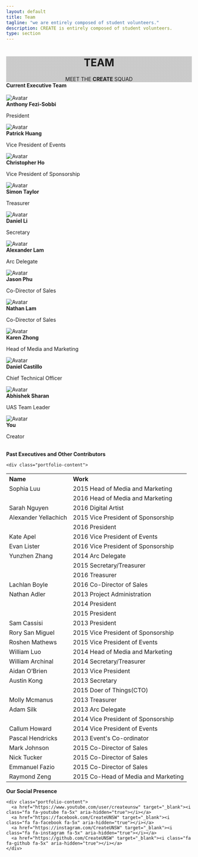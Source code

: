 ```yaml
---
layout: default
title: Team
tagline: "we are entirely composed of student volunteers."
description: CREATE is entirely composed of student volunteers.
type: section
---
```


<style type="text/css">
.team-cover {
  background-image: linear-gradient( rgba(0, 0, 0, 0.2), rgba(0, 0, 0, 0.2) ), url(https://scontent.fsyd4-1.fna.fbcdn.net/v/t1.0-9/14568197_657783307730461_165885174753342049_n.jpg?oh=2883a74caaea7d244e993f4e02abea9f&oe=593C5AB3);
  background-attachment: fixed;
}
  background-attachment: fixed;
</style>

<div class="jumbotron general-cover team-cover" >
  <div class="wrapper">
    <center>
      <h1><b>TEAM</b></h1>
      <span>MEET THE <b>CREATE</b> SQUAD</span>
    </center>
  </div>
</div>

<div class="wrapper">

  <div class="manual-post" id="current_exec">
    <div class="manual manual-title">
      <i class="fa fa-user fa-lg" aria-hidden="true"></i>
      <strong>Current Executive Team</strong>
    </div><br>
    <div class="card">
      <img src="http://www.createunsw.com.au/destroy/uploads/Main/exec_anthony_fezi-sobbi.jpeg" alt="Avatar">
      <div class="profile-container">
        <b>Anthony Fezi-Sobbi</b>
        <p>President</p>
        <a href="mailto:a.feizi-sobbi@createunsw.com.au" target="_blank" class="btn btn-secondary btn-sm "><i class="fa fa-envelope-o"></i></a>
      </div>
    </div>
    <div class="card">
      <img src="http://www.createunsw.com.au/destroy/uploads/Main/exec_patrick_huang.jpg" alt="Avatar">
      <div class="profile-container">
        <b>Patrick Huang</b>
        <p>Vice President of Events</p>
        <a href="mailto:events@createunsw.com.au" target="_blank" class="btn btn-secondary btn-sm "><i class="fa fa-envelope-o"></i></a>
      </div>
    </div>
    <div class="card">
      <img src="http://www.createunsw.com.au/destroy/uploads/Main/exec_chris_ho.jpg" alt="Avatar">
      <div class="profile-container">
        <b>Christopher Ho</b>
        <p>Vice President of Sponsorship</p>
        <a href="mailto:sponsorship@createunsw.com.au" target="_blank" class="btn btn-secondary btn-sm "><i class="fa fa-envelope-o"></i></a>
      </div>
    </div>
    <div class="card">
      <img src="http://www.createunsw.com.au/destroy/uploads/Main/exec_simon_taylor.jpg" alt="Avatar">
      <div class="profile-container">
        <b>Simon Taylor</b>
        <p>Treasurer</p>
        <a class="btn btn-secondary btn-sm "><i class="fa fa-envelope-o"></i></a>
      </div>
    </div>
    <div class="card">
      <img src="http://www.createunsw.com.au/destroy/uploads/Main/exec_daniel_li_2.jpg" alt="Avatar">
      <div class="profile-container">
        <b>Daniel Li</b>
        <p>Secretary</p>
        <a href="mailto:create@createunsw.com.au" target="_blank" class="btn btn-secondary btn-sm "><i class="fa fa-envelope-o"></i></a>
      </div>
    </div>
    <div class="card">
      <img src="http://www.createunsw.com.au/destroy/uploads/Main/exec_alexander_lam.jpg" alt="Avatar">
      <div class="profile-container">
        <b>Alexander Lam</b>
        <p>Arc Delegate</p>
        <a class="btn btn-secondary btn-sm "><i class="fa fa-envelope-o"></i></a>
      </div>
    </div>
    <div class="card">
      <img src="http://www.createunsw.com.au/destroy/uploads/Main/exec_Jason_phu.jpeg" alt="Avatar">
      <div class="profile-container">
        <b>Jason Phu</b>
        <p>Co-Director of Sales</p>
        <a href="mailto:sales@createunsw.com.au" target="_blank" class="btn btn-secondary btn-sm "><i class="fa fa-envelope-o"></i></a>
      </div>
    </div>
    <div class="card">
      <img src="http://www.createunsw.com.au/destroy/uploads/Main/exec_nathan_lam.jpg" alt="Avatar">
      <div class="profile-container">
        <b>Nathan Lam</b>
        <p>Co-Director of Sales</p>
        <a href="mailto:sales@createunsw.com.au" target="_blank" class="btn btn-secondary btn-sm "><i class="fa fa-envelope-o"></i></a>
      </div>
    </div>
    <div class="card">
      <img src="http://www.createunsw.com.au/destroy/uploads/Main/exec_karen_zhong.jpg" alt="Avatar">
      <div class="profile-container">
        <b>Karen Zhong</b>
        <p>Head of Media and Marketing</p>
        <a href="mailto:marketing@createunsw.com.au" target="_blank" class="btn btn-secondary btn-sm "><i class="fa fa-envelope-o"></i></a>
      </div>
    </div>
    <div class="card">
      <img src="http://www.createunsw.com.au/destroy/uploads/Main/exec_daniel_castillo.jpeg" alt="Avatar">
      <div class="profile-container">
        <b>Daniel Castillo</b>
        <p>Chief Technical Officer</p>
        <a class="btn btn-secondary btn-sm "><i class="fa fa-envelope-o"></i></a>
      </div>
    </div>
    <div class="card">
      <img src="http://www.createunsw.com.au/destroy/uploads/Main/exec_abhishek_sharan.jpg" alt="Avatar">
      <div class="profile-container">
        <b>Abhishek Sharan</b>
        <p>UAS Team Leader</p>
        <a class="btn btn-secondary btn-sm "><i class="fa fa-envelope-o"></i></a>
      </div>
    </div>
    <div class="card">
      <img src="http://www.reinvestmentpartners.org/wp-content/uploads/2015/12/generic-profile.png" alt="Avatar">
      <div class="profile-container">
        <b>You</b>
        <p>Creator</p>
        <a class="btn btn-secondary btn-sm "><i class="fa fa-envelope-o"></i></a>
      </div>
    </div>
  </div>





  <br>

  <div class="manual-post" id="past_exec">
    <div class="manual manual-title">
      <i class="fa fa-user fa-lg" aria-hidden="true"></i>
      <strong>Past Executives and Other Contributors</strong>
    </div>

    <div class="portfolio-content">
  <table ><tr ><th  align='left'>Name</th><th  align='left'>Work</th></tr>
  <tr ><td  align='left'>Sophia Luu</td><td >2015 Head of Media and Marketing</td></tr>
  <tr ><td >&nbsp;</td><td >2016 Head of Media and Marketing</td></tr>
  <tr ><td  align='left'>Sarah Nguyen</td><td >2016 Digital Artist</td></tr>
  <tr ><td  align='left'>Alexander Yellachich</td><td >2015 Vice President of Sponsorship</td></tr>
  <tr ><td >&nbsp;</td><td >2016 President</td></tr>
  <tr ><td  align='left'>Kate Apel</td><td >2016 Vice President of Events</td></tr>
  <tr ><td  align='left'>Evan Lister</td><td >2016 Vice President of Sponsorship</td></tr>
  <tr ><td  align='left'>Yunzhen Zhang</td><td >2014 Arc Delegate</td></tr>
  <tr ><td >&nbsp;</td><td >2015 Secretary/Treasurer</td></tr>
  <tr ><td >&nbsp;</td><td >2016 Treasurer</td></tr>
  <tr ><td  align='left'>Lachlan Boyle</td><td >2016 Co-Director of Sales</td></tr>
  <tr ><td  align='left'>Nathan Adler</td><td >2013 Project Administration</td></tr>
  <tr ><td >&nbsp;</td><td >2014 President</td></tr>
  <tr ><td >&nbsp;</td><td >2015 President</td></tr>
  <tr ><td  align='left'>Sam Cassisi</td><td >2013 President</td></tr>
  <tr ><td  align='left'>Rory San Miguel</td><td >2015 Vice President of Sponsorship</td></tr>
  <tr ><td  align='left'>Roshen Mathews</td><td >2015 Vice President of Events</td></tr>
  <tr ><td  align='left'>William Luo</td><td >2014 Head of Media and Marketing</td></tr>
  <tr ><td  align='left'>William Archinal</td><td >2014 Secretary/Treasurer</td></tr>
  <tr ><td  align='left'>Aidan O’Brien</td><td >2013 Vice President</td></tr>
  <tr ><td  align='left'>Austin Kong</td><td >2013 Secretary</td></tr>
  <tr ><td >&nbsp;</td><td >2015 Doer of Things(CTO)</td></tr>
  <tr ><td  align='left'>Molly Mcmanus</td><td >2013 Treasurer</td></tr>
  <tr ><td  align='left'>Adam Silk</td><td >2013 Arc Delegate</td></tr>
  <tr ><td >&nbsp;</td><td >2014 Vice President of Sponsorship</td></tr>
  <tr ><td >Callum Howard</td><td >2014 Vice President of Events</td></tr>
  <tr ><td >Pascal Hendricks</td><td >2013 Event's Co-ordinator</td></tr>
  <tr ><td >Mark Johnson</td><td >2015 Co-Director of Sales</td></tr>
  <tr ><td >Nick Tucker</td><td >2015 Co-Director of Sales</td></tr>
  <tr ><td >Emmanuel Fazio</td><td >2015 Co-Director of Sales</td></tr>
  <tr ><td >Raymond Zeng</td><td >2015 Co-Head of Media and Marketing</td></tr>
  </table>
    </div>
  </div>

  <div class="manual-post">
    <div class="manual manual-title">
      <i class="fa fa-share-square-o fa-lg" aria-hidden="true"></i>
      <strong>Our Social Presence</strong>
    </div>

    <div class="portfolio-content">
      <a href="https://www.youtube.com/user/createunsw" target="_blank"><i class="fa fa-youtube fa-5x" aria-hidden="true"></i></a>
      <a href="https://facebook.com/CreateUNSW" target="_blank"><i class="fa fa-facebook fa-5x" aria-hidden="true"></i></a>
      <a href="https://instagram.com/CreateUNSW" target="_blank"><i class="fa fa-instagram fa-5x" aria-hidden="true"></i></a>
      <a href="https://github.com/CreateUNSW" target="_blank"><i class="fa fa-github fa-5x" aria-hidden="true"></i></a>
    </div>
  </div>
</div>